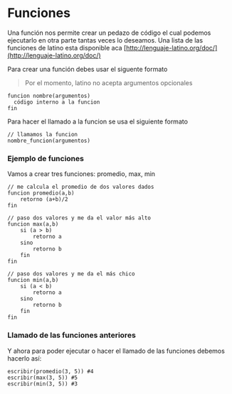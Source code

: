 # Funciones
Una función nos permite crear un pedazo de código el cual podemos ejecutarlo en otra parte tantas veces lo deseamos.
Una lista de las funciones de latino esta disponible aca [http://lenguaje-latino.org/doc/](http://lenguaje-latino.org/doc/)


Para crear una función debes usar el siguente formato
> Por el momento, latino no acepta argumentos opcionales

```
funcion nombre(argumentos)
  código interno a la funcion
fin
```

Para hacer el llamado a la funcion se usa el siguiente formato

```
// llamamos la funcion
nombre_funcion(argumentos)
```

### Ejemplo de funciones
Vamos a crear tres funciones: promedio, max, min

```
// me calcula el promedio de dos valores dados
funcion promedio(a,b)
    retorno (a+b)/2
fin
```
```
// paso dos valores y me da el valor más alto
funcion max(a,b)
    si (a > b)
        retorno a
    sino
        retorno b
    fin
fin
```

```
// paso dos valores y me da el más chico
funcion min(a,b)
    si (a < b)
        retorno a
    sino
        retorno b
    fin
fin
```
### Llamado de las funciones anteriores
Y ahora para poder ejecutar o hacer el llamado de las funciones debemos hacerlo así:
```
escribir(promedio(3, 5)) #4
escribir(max(3, 5)) #5
escribir(min(3, 5)) #3
```